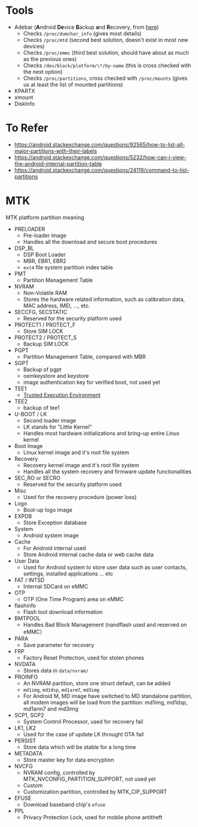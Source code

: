# Tools
- Adebar (**A**ndroid **De**vice **B**ackup **a**nd **R**ecovery, from [here](https://android.stackexchange.com/questions/92565/how-to-list-all-major-partitions-with-their-labels))
	- Checks `/proc/dumchar_info` (gives most details)
	- Checks `/proc/mtd` (second best solution, doesn't exist in most new devices)
	- Checks `/proc/emmc` (third best solution, should have about as much as the previous ones)
	- Checks `/dev/block/platform/\*/by-name` (this is cross checked with the next option)
	- Checks `/proc/partitions`, cross checked with `/proc/mounts` (gives us at least the list of mounted partitions)
- KPARTX
- xmount
- DiskInfo

# To Refer
- https://android.stackexchange.com/questions/92565/how-to-list-all-major-partitions-with-their-labels
- https://android.stackexchange.com/questions/5232/how-can-i-view-the-android-internal-partition-table
- https://android.stackexchange.com/questions/24119/command-to-list-partitions
# MTK
MTK platform partition meaning

- PRELOADER
	- Pre-loader image
	- Handles all the download and secure boot procedures
- DSP_BL
	- DSP Boot Loader
	- MBR, EBR1, EBR2
	- `ext4` file system partition index table
- PMT
	- Partition Management Table
- NVRAM
	- Non-Volatile RAM
	- Stores the hardware related information, such as calibration data, MAC address, IMEI, …, etc.
- SECCFG, SECSTATIC
	- Reserved for the security platform used
- PROTECT1 / PROTECT_F
	- Store SIM LOCK
- PROTECT2 / PROTECT_S
	- Backup SIM LOCK
- PGPT
	- Partition Management Table, compared with MBR
- SGPT
	- Backup of pgpt
	- oemkeystore and keystore
	- image authentication key for verified boot, not used yet
- TEE1
	- [Trusted Execution Environment](https://www.trustonic.com/technology/trustzone-and-tee)
- TEE2
	- backup of tee1
- U-BOOT / LK
	- Second loader image
	- LK stands for "Little Kernel"
	- Handles most hardware initializations and bring-up entire Linux kernel
- Boot Image
	- Linux kernel image and it's root file system
- Recovery
	- Recovery kernel image and it's root file system
	- Handles all the system recovery and firmware update functionalities
- SEC_RO or SECRO
	- Reserved for the security platform used
- Misc
	- Used for the recovery procedure (power loss)
- Logo
	- Boot-up logo image
- EXPDB
	- Store Exception database
- System
	- Android system image
- Cache
	- For  Android internal used
	- Store Android internal cache data or web cache data
- User Data
	- Used for Android system to store user data such as user contacts, settings, installed applications … etc
- FAT / INTSD
	- Internal SDCard on eMMC
- OTP
	- OTP (One Time Program) area on eMMC
- flashinfo
	- Flash tool download information
- BMTPOOL
	- Handles Bad Block Management (nandflash used and reserved on eMMC）
- PARA
	- Save parameter for recovery
- FRP
	- Factory Reset Protection, used for stolen phones
- NVDATA
	- Stores data in `data/nvram/`
- PROINFO
	- An NVRAM partition, store one struct default, can be added
	- `md1img`, `md1dsp`, `md1arm7`, `md3img`
	- For Android M, MD image have switched to MD standalone partition, all modem images will be load from the partition: md1img, md1dsp, md1arm7 and md3img
 - SCP1, SCP2
	- System Control Processor, used for recovery fail
- LK1, LK2
	- Used for the case of update LK throught OTA fail
- PERSIST
	- Store data which will be stable for a long time
- METADATA
	- Store master key for data encryption
- NVCFG
	- NVRAM config, controlled by MTK_NVCONFIG_PARTITION_SUPPORT, not used yet
	- Custom
	- Customization partition, controlled by MTK_CIP_SUPPORT
- EFUSE
	- Download baseband chip's `efuse`
- PPL
	- Privacy Protection Lock, used for mobile phone antitheft


